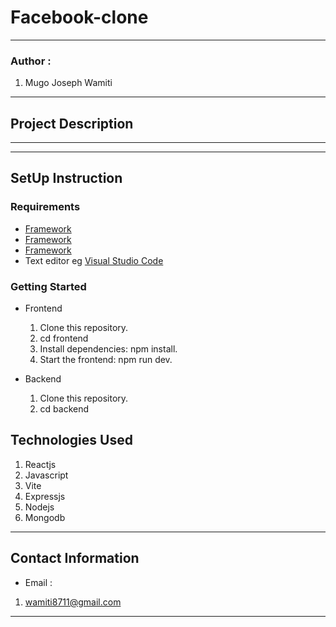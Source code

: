 #   Facebook-clone
*****
### Author :
1. Mugo Joseph Wamiti 
****
## Project Description

******
*****
## SetUp Instruction
### Requirements
* [Framework](https://vitejs.dev/guide/)
* [Framework](https://legacy.reactjs.org/)
* [Framework](https://expressjs.com/)
* Text editor eg [Visual Studio Code](https://code.visualstudio.com/download)


### Getting Started
- Frontend
   1. Clone this repository.
   2. cd frontend
   3. Install dependencies: npm install.
   4. Start the frontend: npm run dev.

- Backend
    1. Clone this repository.
    2. cd backend


## Technologies Used
1. Reactjs
2. Javascript
3. Vite
4. Expressjs
5. Nodejs
6. Mongodb
*****
## Contact Information
* Email : 
1. wamiti8711@gmail.com
*****
